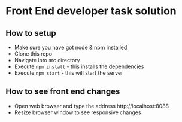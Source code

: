# Front End developer task solution

## How to setup

- Make sure you have got node & npm installed
- Clone this repo
- Navigate into src directory
- Execute `npm install` - this installs the dependencies
- Execute `npm start` - this will start the server

## How to see front end changes

- Open web browser and type the address http://localhost:8088
- Resize browser window to see responsive changes

